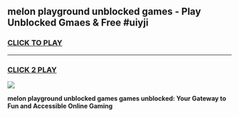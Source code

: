 
## melon playground unblocked games - Play Unblocked Gmaes & Free #uiyji
<h3>
<a href="https://premium.freeplayer.one?title=melon_playground_unblocked_games&ref=03M">CLICK TO PLAY</a></h3>
<hr>

<h3>
<a href="https://premium.freeplayer.one?title=melon_playground_unblocked_games&ref=03M">CLICK 2 PLAY</a>
  
</h3>

<a href="https://premium.freeplayer.one?title=melon_playground_unblocked_games&ref=03M"><img src="https://clearcache.store/games.png"></a>


**melon playground unblocked games games unblocked: Your Gateway to Fun and Accessible Online Gaming**
